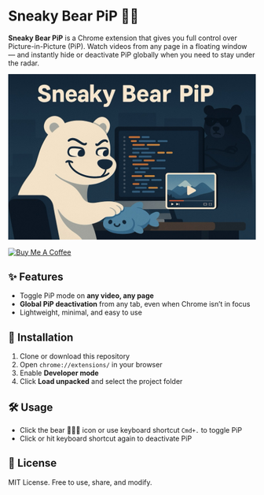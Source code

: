 # Sneaky Bear PiP 🐻‍❄️

**Sneaky Bear PiP** is a Chrome extension that gives you full control over Picture-in-Picture (PiP). Watch videos from any page in a floating window — and instantly hide or deactivate PiP globally when you need to stay under the radar.

![](./docs/poster.jpeg)

<a href="https://buymeacoffee.com/riiiiiiiiiina" target="_blank"><img src="https://cdn.buymeacoffee.com/buttons/v2/default-blue.png" alt="Buy Me A Coffee" style="height: 60px !important;width: 217px !important;" ></a>

## ✨ Features

- Toggle PiP mode on **any video, any page**
- **Global PiP deactivation** from any tab, even when Chrome isn’t in focus
- Lightweight, minimal, and easy to use

## 🚀 Installation

1. Clone or download this repository
2. Open `chrome://extensions/` in your browser
3. Enable **Developer mode**
4. Click **Load unpacked** and select the project folder

## 🛠 Usage

- Click the bear 📱🐻‍❄️ icon or use keyboard shortcut `Cmd+.` to toggle PiP
- Click or hit keyboard shortcut again to deactivate PiP

## 📜 License

MIT License. Free to use, share, and modify.
